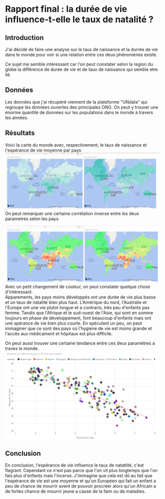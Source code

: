 # Rapport final : la durée de vie influence-t-elle le taux de natalité ?

## Introduction

J'ai décidé de faire une analyse sur le taux de naissance et la durrée de vie dans le monde pour voir si une relation entre ces deux phénomènes existe.

Ce sujet me semble intéressant car l'on peut constater selon la region du globe la différence de durée de vie et de taux de naissance qui semble etre lié.


## Données

Les données que j'ai récupéré viennent de la plateforme "UNdata" qui regroupe les données ouvertes des principales ONG. On peut y trouver une énorme quantité de données sur les populations dans le monde à travers les années.

## Résultats

Voici la carte du monde avec, respectivement, le taux de naissance et l'espérance de vie moyenne par pays 
![graph1](../figures/final/birthandlifetimeinamap.PNG)
On peut remarquer une certaine corrélation inverse entre les deux parametres selon les pays.

![graph2](../figures/final/maps.PNG)
Avec un petit changement de couleur, on peut constater quelque chose d'intéressant. \
Apparements, les pays moins développés ont une durée de vie plus basse et un taux de natalité bien plus haut. L'Amérique du nord, l'Australie et l'Europe ont une vie plutot longue et a contrario, très peu d'enfants pas femme. Tandis que l'Afrique et le sud-ouest de l'Asie, qui sont en somme toujours en phase de développement, font beaucoup d'enfants mais ont une spérance de vie bien plus courte. En spéculant un peu, on peut immaginer que ce sont des pays où l'hygiene de vie est moins grande et l'accès aux médicament et hôpitaux est plus difficile.

On peut aussi trouver une certaine tendance entre ces deux paramètres a traves le monde.
![graph3](../figures/final/dots-tendance.PNG)



## Conclusion

En conclusion, l'espérance de vie influence le taux de natatlité, c'est flagrant. Cependant ce n'est pas parce que l'on vit plus longtemps que l'on fais plus d'enfants mais l'incerse. J'immagine que cela est dû au fait que l'espérance de vie est une moyenne et qu'un Européen qui fait un enfant a peu de chance de mourrir avent de pouvoir procréer alors qu'un Africain a de fortes chance de mourrir jeune a cause de la faim ou de maladies.
